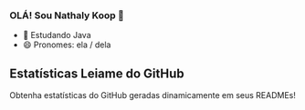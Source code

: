 ### OLÁ! Sou Nathaly Koop 👋

- 🌱 Estudando Java 
- 😄 Pronomes: ela / dela
<p alinhar="Centro">
<imagem largura="100 pixels" fonte="https://res.cloudinary.com/anuraghazra/image/upload/v1594908242/logo_ccswme.svg" alinhar="Centro" alternativo="Estatísticas Leiame do GitHub"/>
<h2 alinhar="Centro">Estatísticas Leiame do GitHub</h2>
<p alinhar="Centro">Obtenha estatísticas do GitHub geradas dinamicamente em seus READMEs!</p>

</p>
